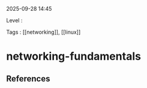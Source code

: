 
2025-09-28 14:45

Level : 

Tags : [[networking]], [[linux]]

# networking-fundamentals




## References
